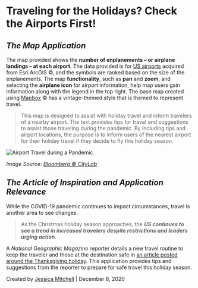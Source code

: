 # Traveling for the Holidays? Check the Airports First!

## <i>The Map Application</i>

The map provided shows the <b> number of enplanements – or airplane landings – at each airport</b>. The data provided is for [US airports](https://www.arcgis.com/home/item.html?id=900d50de880644cdb90c4cab966d0e94) acquired from Esri ArcGIS &copy;, and the symbols are ranked based on the size of the enplanements. The map <b>functionality</b>, such as <b>pan</b> and <b>zoom</b>, and selecting the <b> airplane icon</b> for airport information, help map users gain information along with the legend in the top right. The base map created using [Mapbox](https://api.mapbox.com/styles/v1/mitchelljh/ckgi9mqkx1ife19pbxzjlfhgo.html?fresh=true&title=view&access_token=pk.eyJ1IjoibWl0Y2hlbGxqaCIsImEiOiJja2dhdGV2enIwYWN4MnNxdXJ5eGVxMm90In0.dGerELwNAeUSXbONQKVejg) &copy; has a vintage-themed style that is themed to represent travel.
>This map is designed to assist with holiday travel and inform travelers of a nearby airport. The text provides tips for travel and suggestions to assist those traveling during the pandemic. By including tips and airport locations, the purpose is to inform users of the nearest airport for their holiday travel if they decide to fly this holiday season.

![Airport Travel during a Pandemic][Travelers in Airport]

[Travelers in Airport]: https://assets.bwbx.io/images/users/iqjWHBFdfxIU/igLhGJWuOSYs/v1/1000x-1.jpg
<i>Image Source: [Bloomberg &copy; CityLab](https://www.bloomberg.com/news/articles/2020-11-25/u-s-travel-is-up-during-the-thanksgiving-holiday)</i>

## <i> The Article of Inspiration and Application Relevance</i>
While the COVID-19 pandemic continues to impact circumstances, travel is another area to see changes.
>As the Christmas holiday season approaches, the <b><i>US continues to see a trend in increased travelers despite restrictions and leaders urging action</b></i>.

A <i>National Geographic Magazine</i> reporter details a new travel routine to keep the traveler and those at the destination safe in [an article posted around the Thanksgiving holiday](https://www.nationalgeographic.com/travel/2020/11/how-to-minimize-coronavirus-risk-during-your-holiday-trip/#close). This application provides tips and suggestions from the reporter to prepare for safe travel this holiday season.


Created by [Jessica Mitchell](https://github.com/mitchelljh) | December 8, 2020
